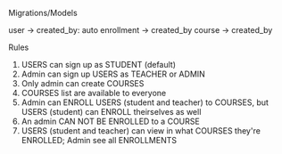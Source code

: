 Migrations/Models

user -> created_by: auto
enrollment -> created_by
course -> created_by

Rules

1. USERS can sign up as STUDENT (default)
2. Admin can sign up USERS as TEACHER or ADMIN
3. Only admin can create COURSES
4. COURSES list are available to everyone
5. Admin can ENROLL USERS (student and teacher) to COURSES, but USERS (student) can ENROLL theirselves as well
6. An admin CAN NOT BE ENROLLED to a COURSE
7. USERS (student and teacher) can view in what COURSES they're ENROLLED; Admin see all ENROLLMENTS